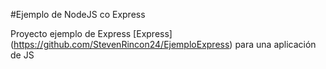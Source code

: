 #Ejemplo de NodeJS co Express

Proyecto ejemplo de Express [Express] (https://github.com/StevenRincon24/EjemploExpress) para una aplicación de JS
